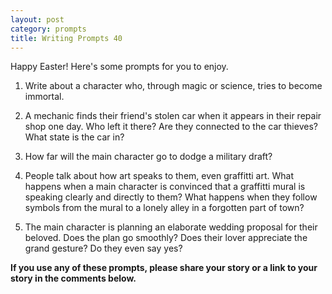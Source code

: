 ```yaml
---
layout: post
category: prompts
title: Writing Prompts 40
---
```


Happy Easter! Here's some prompts for you to enjoy.

<!--excerpt-->

1. Write about a character who, through magic or science, tries to become immortal.

2. A mechanic finds their friend's stolen car when it appears in their repair shop one day. Who left it there? Are they connected to the car thieves? What state is the car in?

3. How far will the main character go to dodge a military draft?

4. People talk about how art speaks to them, even graffitti art. What happens when a main character is convinced that a graffitti mural is speaking clearly and directly to them? What happens when they follow symbols from the mural to a lonely alley in a forgotten part of town?

5. The main character is planning an elaborate wedding proposal for their beloved. Does the plan go smoothly? Does their lover appreciate the grand gesture? Do they even say yes?

**If you use any of these prompts, please share your story or a link to your story in the comments below.**
